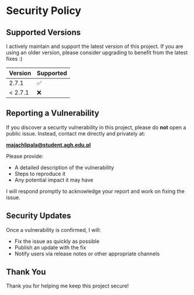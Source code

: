 # Security Policy

## Supported Versions

I actively maintain and support the latest version of this project. If you are using an older version, please consider upgrading to benefit from the latest fixes :)

| Version | Supported          |
| ------- | ------------------ |
| 2.7.1   | :white_check_mark: |
| < 2.7.1 | :x:                |

## Reporting a Vulnerability

If you discover a security vulnerability in this project, please do **not** open a public issue. Instead, contact me directly and privately at:

**majachlipala@student.agh.edu.pl**

Please provide:

- A detailed description of the vulnerability
- Steps to reproduce it
- Any potential impact it may have

I will respond promptly to acknowledge your report and work on fixing the issue.

## Security Updates

Once a vulnerability is confirmed, I will:

- Fix the issue as quickly as possible
- Publish an update with the fix
- Notify users via release notes or other appropriate channels

## Thank You

Thank you for helping me keep this project secure!
